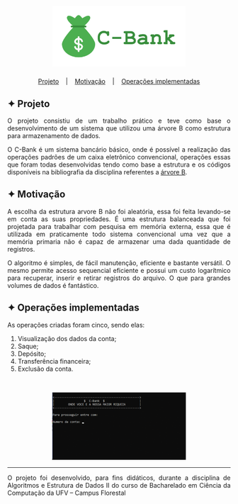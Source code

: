 <h1 align="center">
    <img alt="Logo" title="C-Bank" src="images/C-Bank.svg" width="300px" />
</h1>

<p align="center">
  <a href="#projeto">Projeto</a>
  &nbsp;&nbsp;&nbsp;|&nbsp;&nbsp;&nbsp;
  <a href="#motivação">Motivação</a>
  &nbsp;&nbsp;&nbsp;|&nbsp;&nbsp;&nbsp;
  <a href="#operações-implementadas">Operações implementadas</a>
</p>

## ✦ Projeto
<p align="justify">O projeto consistiu de um trabalho prático e teve como base o desenvolvimento de um sistema que utilizou uma árvore B como estrutura para armazenamento de dados.</p>

<p align="justify">O C-Bank é um sistema bancário básico, onde é possível a realização das operações padrões de um caixa eletrônico convencional, operações essas que foram todas desenvolvidas tendo como base a estrutura e os códigos disponíveis na bibliografia da disciplina referentes a <a href="http://www2.dcc.ufmg.br/livros/algoritmos/index.php">árvore B</a>.</p>

## ✦ Motivação
<p align="justify">A escolha da estrutura arvore B não foi aleatória, essa foi feita levando-se em conta as suas propriedades. É uma estrutura balanceada que foi projetada para trabalhar com pesquisa em memória externa, essa que é utilizada em praticamente todo sistema convencional uma vez que a memória primaria não é capaz de armazenar uma dada quantidade de registros.</p>

<p align="justify">O algoritmo é simples, de fácil manutenção, eficiente e bastante versátil. O mesmo permite acesso sequencial eficiente e possui um custo logarítmico para recuperar, inserir e retirar registros do arquivo. O que para grandes volumes de dados é fantástico.</p>

## ✦ Operações implementadas
<p align="justify">As operações criadas foram cinco, sendo elas:</p>

1. Visualização dos dados da conta;
2. Saque;
3. Depósito;
4. Transferência financeira;
5. Exclusão da conta.

<br>
<p align="center">
    <img alt="Operações" title="operações" src="images/C-Bank.gif" width="60%" />
</p>

---
<p align="justify">O projeto foi desenvolvido, para fins didáticos, durante a disciplina de Algoritmos e Estrutura de Dados II do curso de Bacharelado em Ciência da Computação da UFV – Campus Florestal</p>
